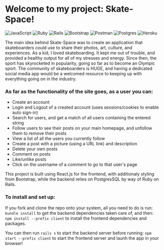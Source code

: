 # Welcome to my project: Skate-Space!

![JavaScript](https://img.shields.io/badge/javascript-%23323330.svg?style=for-the-badge&logo=javascript&logoColor=%23F7DF1E)
![Ruby](https://img.shields.io/badge/ruby-%23CC342D.svg?style=for-the-badge&logo=ruby&logoColor=white)
![Rails](https://img.shields.io/badge/rails-%23CC0000.svg?style=for-the-badge&logo=ruby-on-rails&logoColor=white)
![Bootstrap](https://img.shields.io/badge/bootstrap-%23563D7C.svg?style=for-the-badge&logo=bootstrap&logoColor=white)
![Postman](https://img.shields.io/badge/Postman-FF6C37?style=for-the-badge&logo=postman&logoColor=white)
![Postgres](https://img.shields.io/badge/postgres-%23316192.svg?style=for-the-badge&logo=postgresql&logoColor=white)
![Heroku](https://img.shields.io/badge/heroku-%23430098.svg?style=for-the-badge&logo=heroku&logoColor=white)

<p>The main idea behind Skate-Space was to create an application that skateboarders could use to share their photos, art, culture, and experiences. As a kid, I loved skateboarding. It kept me out of trouble, and provided a healthy output for all of my stresses and energy. Since then, the sport has skyrocketed in popularity, going so far as to become an Olympic sport. The community of skateboarders is HUGE, and having a dedicated social media app would be a welcomed resource to keeping up with everything going on in the industry.</p>

<h3>As far as the functionality of the site goes, as a user you can:</h3>
<ul>
  <li>Create an account</li>
  <li>Login and Logout of a created account (uses sessions/cookies to enable auto sign-in)</li>
  <li>Search for users, and get a match of all users containing the entered string</li>
  <li>Follow users to see their posts on your main homepage, and unfollow them to remove their posts</li>
  <li>View a list of all the users you currently follow</li>
  <li>Create a post with a picture (using a URL link) and description</li>
  <li>Delete your own posts</li>
  <li>Comment on posts</li>
  <li>Like/unlike posts</li>
  <li>Click on the username of a comment to go to that user's page</li>
</ul>

This project is built using React.js for the frontend, with additionaly styling from Bootstrap, while the backend relies on PostgresSQL by way of Ruby on Rails.

### To install and set up:

If you fork and clone the repo onto your system, all you need to do is run:
`bundle install` to get the backend dependencies taken care of, and then:
`npm install --prefix client` to install the frontend dependencies and packages.

You can then run `rails s` to start the backend server before running:
`npm start --prefix client` to start the frontend server and launh the app in your browser!

